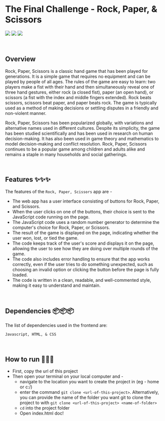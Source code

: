 
# The Final Challenge - Rock, Paper, & Scissors

![](https://img.shields.io/badge/Name-RockPaperScissors-brightgreen?style=plastic&labelColor=inactive)
![](https://img.shields.io/badge/Version-v0.0.1-blueviolet?style=plastic&labelColor=inactive)
![](https://img.shields.io/badge/Stack-Vanilla-Frontend-important?style=plastic&labelColor=inactive)

<br>

## Overview

Rock, Paper, Scissors is a classic hand game that has been played for generations. It is a simple game that requires no equipment and can be played by people of all ages. The rules of the game are easy to learn: two players make a fist with their hand and then simultaneously reveal one of three hand gestures, either rock (a closed fist), paper (an open hand), or scissors (a fist with the index and middle fingers extended). Rock beats scissors, scissors beat paper, and paper beats rock. The game is typically used as a method of making decisions or settling disputes in a friendly and non-violent manner. <br>

Rock, Paper, Scissors has been popularized globally, with variations and alternative names used in different cultures. Despite its simplicity, the game has been studied scientifically and has been used in research on human decision-making. It has also been used in game theory and mathematics to model decision-making and conflict resolution. Rock, Paper, Scissors continues to be a popular game among children and adults alike and remains a staple in many households and social gatherings.

<br>

## Features ✨✨✨
The features of the `Rock, Paper, Scissors` app are -
* The web app has a user interface consisting of buttons for Rock, Paper, and Scissors.
* When the user clicks on one of the buttons, their choice is sent to the JavaScript code running on the page.
* The JavaScript code uses a random number generator to determine the computer's choice for Rock, Paper, or Scissors.
* The result of the game is displayed on the page, indicating whether the user won, lost, or tied the game.
* The code keeps track of the user's score and displays it on the page, allowing the user to see how they are doing over multiple rounds of the game.
* The code also includes error handling to ensure that the app works correctly, even if the user tries to do something unexpected, such as choosing an invalid option or clicking the button before the page is fully loaded.
* The code is written in a clean, readable, and well-commented style, making it easy to understand and maintain.
<br>

## Dependencies 📦📦📦
The list of dependencies used in the frontend are:

```
Javascript, HTML, & CSS
```

<br>

## How to run 🚀🚀🚀
* First, copy the url of this project
* Then open your terminal on your local computer and -
    - navigate to the location you want to create the project in (eg - home or c:/)
    - enter the command `git clone <url-of-this-project>`. Alternatively, you can provide the name of the folder you want git to clone the project to with `git clone <url-of-this-project> <name-of-folder>`
    - `cd` into the project folder
    - Open index.html doc!
<br>
